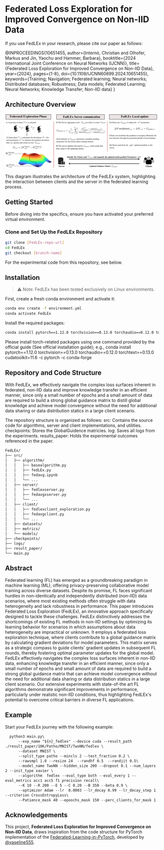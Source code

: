 # Federated Loss Exploration for Improved Convergence on Non-IID Data
If you use FedLEx in your research, please cite our paper as follows:

@INPROCEEDINGS{10651455,
  author={Internò, Christian and Olhofer, Markus and Jin, Yaochu and Hammer, Barbara},
  booktitle={2024 International Joint Conference on Neural Networks (IJCNN)}, 
  title={Federated Loss Exploration for Improved Convergence on Non-IID Data}, 
  year={2024},
  pages={1-8},
  doi={10.1109/IJCNN60899.2024.10651455},
  keywords={Training; Navigation; Federated learning; Neural networks; Distributed databases; Robustness; Data models; Federated Learning; Neural Networks; Knowledge Transfer; Non-IID data}
}

## Architecture Overview

![](pics/schema.png)

This diagram illustrates the architecture of the FedLEx system, highlighting the interaction between clients and the server in the federated learning process.

## Getting Started

Before diving into the specifics, ensure you have activated your preferred virtual environment.

### Clone and Set Up the FedLEx Repository

```bash
git clone [FedLEx-repo-url] 
cd FedLEx 
git checkout [branch-name]
```

For the experimental code from this repository, see below.

## Installation
> :warning: Note: FedLEx has been tested exclusively on Linux environments.

First, create a fresh conda environment and activate it:
```bash
conda env create -f environment.yml
conda activate FedLEx
```
Install the required packages:
```bash
conda install pytorch==1.12.0 torchvision==0.13.0 torchaudio==0.12.0 torchtext==0.13.0 cudatoolkit=11.6 -c pytorch -c conda-forge
```

Please install torch-related packages using one command provided by the official guide (See official installation guide); e.g., conda install pytorch==1.12.0 torchvision==0.13.0 torchaudio==0.12.0 torchtext==0.13.0 cudatoolkit=11.6 -c pytorch -c conda-forge

## Repository and Code Structure
With FedLEx, we effectively navigate the complex loss surfaces inherent in federated, non-IID data and improve knowledge transfer in an efficient manner, since only a small number of epochs and a small amount of data are required to build a strong global guidance matrix to distill global knowledge and achieve model convergence without the need for additional data sharing or data distribution statics in a large client scenario.

The repository structure is organized as follows:
src: Contains the source code for algorithms, server and client implementations, and utilities.
checkpoints: Stores the GlobalGuidence matricies.
log: Saves all logs from the experiments.
results_paper: Holds the experimental outcomes referenced in the paper.
```
FedLEx/
├── src/
│   ├── algorithm/
│   │   ├── basealgorithm.py
│   │   ├── fedLEx.py
│   │   ├── fedavg.ipynb
│   │   └── ...
│   ├── server/
│   │   ├── fedlexserver.py
│   │   ├── fedavgxserver.py
│   │   └── ...
│   ├── client/
│   │   ├── fedlexclient_exploration.py
│   │   ├── fedavgclient.py
│   │   └── ...
│   ├── datasets/
│   ├── metrics/
│   └── models/
├── checkpoints/
├── logs/
├── result_paper/
└── main.py
```

## Abstract
Federated learning (FL) has emerged as a groundbreaking paradigm in machine learning (ML), offering privacy-preserving collaborative model training across diverse datasets. Despite its promise, FL faces significant hurdles in non-identically and independently distributed (non-IID) data scenarios, where most existing methods often struggle with data heterogeneity and lack robustness in performance. This paper introduces Federated Loss Exploration (FedLEx), an innovative approach specifically designed to tackle these challenges. FedLEx distinctively addresses the shortcomings of existing FL methods in non-IID settings by optimizing its learning behavior for scenarios in which assumptions about data heterogeneity are impractical or unknown. It employs a federated loss exploration technique, where clients contribute to a global guidance matrix by calculating gradient deviations for model parameters. This matrix serves as a strategic compass to guide clients' gradient updates in subsequent FL rounds, thereby fostering optimal parameter updates for the global model. FedLEx effectively navigates the complex loss surfaces inherent in non-IID data, enhancing knowledge transfer in an efficient manner, since only a small number of epochs and small amount of data are required to build a strong global guidance matrix that can achieve model convergence without the need for additional data sharing or data distribution statics in a large client scenario. Our extensive experiments with state-of-the art FL algorithms demonstrate significant improvements in performance, particularly under realistic non-IID conditions, thus highlighting FedLEx's potential to overcome critical barriers in diverse FL applications.

## Example
Start your FedLEx journey with the following example:
```
  python3 main.py\
      --exp_name "${n}_fedlex" --device cuda --result_path ./result_paper/10K/Patho/MNIST/TwoNN/fedlex \
      --dataset MNIST \
      --split_type patho --mincls 2 --test_fraction 0.2 \
      --rawsmpl 1.0 --resize 24  --randhf 0.5  --randjit 0.5\
      --model_name TwoNN --hidden_size 200 --dropout 0.1 --num_layers 2 --init_type xavier \
      --algorithm  fedlex --eval_type both --eval_every 1 --eval_metrics acc1 acc5 f1 precision recall\
      --K 10 --R 200 --E 5 --C 0.20 --B 350 --beta 0.9 \
      --optimizer Adam --lr  0.0003 --lr_decay 0.99 --lr_decay_step 1 --criterion CrossEntropyLoss\
      --Patience_mask 40 --epoochs_mask 150 --perc_clients_for_mask 1
```
## Acknowledgements

This project, **Federated Loss Exploration for Improved Convergence on Non-IID Data**, draws inspiration from the code structure for PyTorch implementation of the [Federated-Learning-in-PyTorch](https://github.com/vaseline555/Federated-Learning-in-PyTorch), developed by [@vaseline555](https://github.com/vaseline555).


